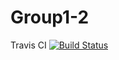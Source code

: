 # Group1-2

Travis CI
[![Build Status](https://travis-ci.org/cs361-W16/Group1-2.svg?branch=master)](https://travis-ci.org/cs361-W16/Group1-2)

